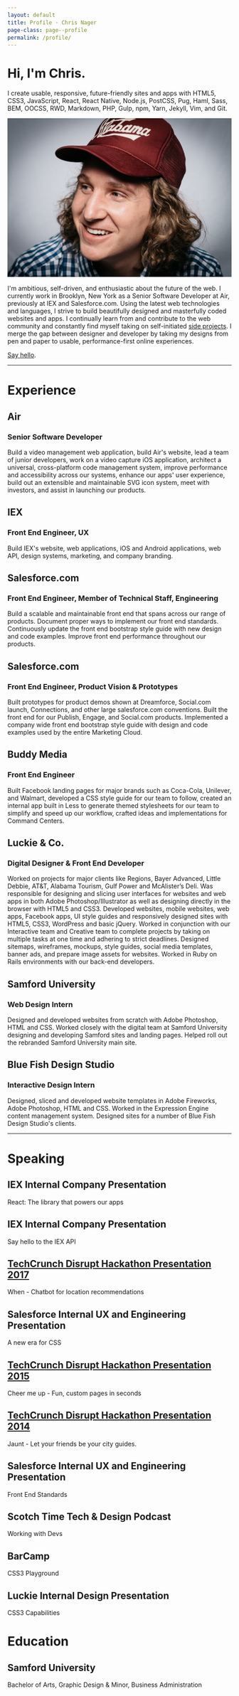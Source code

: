 ```yaml
---
layout: default
title: Profile · Chris Nager
page-class: page--profile
permalink: /profile/
---
```


# Hi, I'm Chris.

I create usable, responsive, future-friendly sites and apps with HTML5, CSS3, JavaScript, React, React Native, Node.js, PostCSS, Pug, Haml, Sass, BEM, OOCSS, RWD, Markdown, PHP, Gulp, npm, Yarn, Jekyll, Vim, and Git.

<a href="https://www.instagram.com/chrisnager"><img class="profile-image" src="/img/hat.jpg" alt="Chris Nager wearing his favorite Alabama hat" title="Chris Nager wearing his favorite Alabama hat"></a>

I'm ambitious, self-driven, and enthusiastic about the future of the web. I currently work in Brooklyn, New York as a Senior Software Developer at Air, previously at IEX and Salesforce.com. Using the latest web technologies and languages, I strive to build beautifully designed and masterfully coded websites and apps. I continually learn from and contribute to the web community and constantly find myself taking on self-initiated [side projects](/projects). I merge the gap between designer and developer by taking my designs from pen and paper to usable, performance-first online experiences.

[Say hello](mailto:chris@chrisnager.com).

---

# Experience

## Air

### Senior Software Developer

Build a video management web application, build Air's website, lead a team of junior developers, work on a video capture iOS application, architect a universal, cross-platform code management system, improve performance and accessibility across our systems, enhance our apps' user experience, build out an extensible and maintainable SVG icon system, meet with investors, and assist in launching our products.

## IEX

### Front End Engineer, UX

Build IEX's website, web applications, iOS and Android applications, web API, design systems, marketing, and company branding.

## Salesforce.com

### Front End Engineer, Member of Technical Staff, Engineering

Build a scalable and maintainable front end that spans across our range of products. Document proper ways to implement our front end standards. Continuously update the front end bootstrap style guide with new design and code examples. Improve front end performance throughout our products.

## Salesforce.com

### Front End Engineer, Product Vision & Prototypes

Built prototypes for product demos shown at Dreamforce, Social.com launch, Connections, and other large salesforce.com conventions. Built the front end for our Publish, Engage, and Social.com products. Implemented a company wide front end bootstrap style guide with design and code examples used by the entire Marketing Cloud.

## Buddy Media

### Front End Engineer

Built Facebook landing pages for major brands such as Coca-Cola, Unilever, and Walmart, developed a CSS style guide for our team to follow, created an internal app built in Less to generate themed stylesheets for our team to simplify and speed up our workflow, crafted ideas and implementations for Command Centers.

## Luckie & Co.

### Digital Designer & Front End Developer

Worked on projects for major clients like Regions, Bayer Advanced, Little Debbie, AT&T, Alabama Tourism, Gulf Power and McAlister’s Deli. Was responsible for designing and slicing user interfaces for websites and web apps in both Adobe Photoshop/Illustrator as well as designing directly in the browser with HTML5 and CSS3. Developed websites, mobile websites, web apps, Facebook apps, UI style guides and responsively designed sites with HTML5, CSS3, WordPress and basic jQuery. Worked in conjunction with our Interactive team and Creative team to complete projects by taking on multiple tasks at one time and adhering to strict deadlines. Designed sitemaps, wireframes, mockups, style guides, social media templates, banner ads, and prepare image assets for websites. Worked in Ruby on Rails environments with our back-end developers.

## Samford University

### Web Design Intern

Designed and developed websites from scratch with Adobe Photoshop, HTML and CSS. Worked closely with the digital team at Samford University designing and developing Samford sites and landing pages. Helped roll out the rebranded Samford University main site.

## Blue Fish Design Studio

### Interactive Design Intern

Designed, sliced and developed website templates in Adobe Fireworks, Adobe Photoshop, HTML and CSS. Worked in the Expression Engine content management system. Designed sites for a number of Blue Fish Design Studio's clients.

---

# Speaking

## IEX Internal Company Presentation

React: The library that powers our apps

## IEX Internal Company Presentation

Say hello to the IEX API

## [TechCrunch Disrupt Hackathon Presentation 2017](https://techcrunch.com/video/whentho/591879ff1de5a12724606c06)

When - Chatbot for location recommendations

## Salesforce Internal UX and Engineering Presentation

A new era for CSS

## [TechCrunch Disrupt Hackathon Presentation 2015](https://techcrunch.com/video/cheer-me-up/518803581)

Cheer me up - Fun, custom pages in seconds

## [TechCrunch Disrupt Hackathon Presentation 2014](http://ustre.am/_3bGTL:2613)

Jaunt - Let your friends be your city guides.

## Salesforce Internal UX and Engineering Presentation

Front End Standards

## Scotch Time Tech & Design Podcast

Working with Devs

## BarCamp

CSS3 Playground

## Luckie Internal Design Presentation

CSS3 Capabilities

# Education

## Samford University

Bachelor of Arts, Graphic Design & Minor, Business Administration
